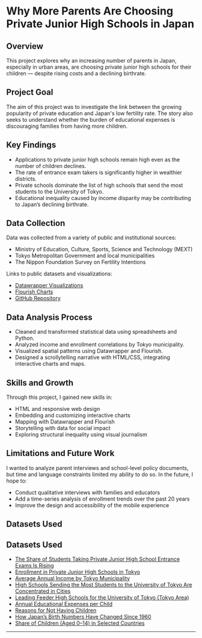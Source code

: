 # Why More Parents Are Choosing Private Junior High Schools in Japan

## Overview

This project explores why an increasing number of parents in Japan, especially in urban areas, are choosing private junior high schools for their children — despite rising costs and a declining birthrate.

## Project Goal

The aim of this project was to investigate the link between the growing popularity of private education and Japan's low fertility rate. The story also seeks to understand whether the burden of educational expenses is discouraging families from having more children.

## Key Findings

- Applications to private junior high schools remain high even as the number of children declines.
- The rate of entrance exam takers is significantly higher in wealthier districts.
- Private schools dominate the list of high schools that send the most students to the University of Tokyo.
- Educational inequality caused by income disparity may be contributing to Japan’s declining birthrate.

## Data Collection

Data was collected from a variety of public and institutional sources:

- Ministry of Education, Culture, Sports, Science and Technology (MEXT)
- Tokyo Metropolitan Government and local municipalities
- The Nippon Foundation Survey on Fertility Intentions

Links to public datasets and visualizations:
- [Datawrapper Visualizations](https://datawrapper.dwcdn.net)
- [Flourish Charts](https://public.flourish.studio/)
- [GitHub Repository](https://github.com/Yuta-Uebayashi/Lede_project1)

## Data Analysis Process

- Cleaned and transformed statistical data using spreadsheets and Python.
- Analyzed income and enrollment correlations by Tokyo municipality.
- Visualized spatial patterns using Datawrapper and Flourish.
- Designed a scrollytelling narrative with HTML/CSS, integrating interactive charts and maps.

## Skills and Growth

Through this project, I gained new skills in:

- HTML and responsive web design
- Embedding and customizing interactive charts
- Mapping with Datawrapper and Flourish
- Storytelling with data for social impact
- Exploring structural inequality using visual journalism

## Limitations and Future Work

I wanted to analyze parent interviews and school-level policy documents, but time and language constraints limited my ability to do so. In the future, I hope to:

- Conduct qualitative interviews with families and educators
- Add a time-series analysis of enrollment trends over the past 20 years
- Improve the design and accessibility of the mobile experience

## Datasets Used

## Datasets Used

- [The Share of Students Taking Private Junior High School Entrance Exams Is Rising](https://www.syutoken-mosi.co.jp/blog/entry/entry004634.php)
- [Enrollment in Private Junior High Schools in Tokyo](https://www.kyoiku.metro.tokyo.lg.jp/about/statistics_and_research/career_report/report2024)
- [Average Annual Income by Tokyo Municipality](https://www.soumu.go.jp/main_sosiki/jichi_zeisei/czaisei/czaisei_seido/ichiran09_24.html)
- [High Schools Sending the Most Students to the University of Tokyo Are Concentrated in Cities](https://univ-online.com/success/tokyo/u126/)
- [Leading Feeder High Schools for the University of Tokyo (Tokyo Area)](https://univ-online.com/success/tokyo/u126/)
- [Annual Educational Expenses per Child](https://www.mext.go.jp/b_menu/toukei/chousa03/gakushuuhi/kekka/k_detail/mext_00002.html)
- [Reasons for Not Having Children](https://www.nippon-foundation.or.jp/wp-content/uploads/2024/11/new_pr_20241129_01.pdf)
- [How Japan’s Birth Numbers Have Changed Since 1960](https://www.mhlw.go.jp/toukei/saikin/hw/jinkou/geppo/nengai24/index.html)
- [Share of Children (Aged 0–14) in Selected Countries](https://population.un.org/wpp/)

---

